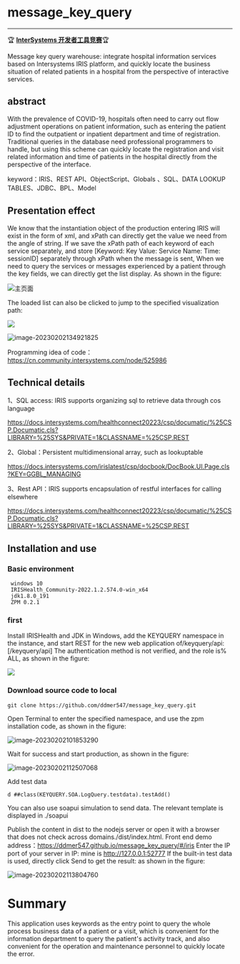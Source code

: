 # message_key_query
---

🏆 **[InterSystems 开发者工具竞赛](https://openexchange.intersystems.com/contest/30)**🏆

  Message key query warehouse: integrate hospital information services based on Intersystems IRIS platform, and quickly locate the business situation of related patients in a hospital from the perspective of interactive services.

## abstract

  With the prevalence of COVID-19, hospitals often need to carry out flow adjustment operations on patient information, such as entering the patient ID to find the outpatient or inpatient department and time of registration. Traditional queries in the database need professional programmers to handle, but using this scheme can quickly locate the registration and visit related information and time of patients in the hospital directly from the perspective of the interface.

keyword：IRIS、REST API、ObjectScript、Globals 、SQL、DATA LOOKUP TABLES、JDBC、BPL、Model

## Presentation effect

We know that the instantiation object of the production entering IRIS will exist in the form of xml, and xPath can directly get the value we need from the angle of string. If we save the xPath path of each keyword of each service separately, and store [Keyword: Key Value: Service Name: Time: sessionID] separately through xPath when the message is sent, When we need to query the services or messages experienced by a patient through the key fields, we can directly get the list display. As shown in the figure:

![主页面](img/home1.png)

The loaded list can also be clicked to jump to the specified visualization path:

![](img/home2.png)

![image-20230202134921825](/img/view.png)

Programming idea of code：https://cn.community.intersystems.com/node/525986

## Technical details

1、SQL access: IRIS supports organizing sql to retrieve data through cos language

https://docs.intersystems.com/healthconnect20223/csp/documatic/%25CSP.Documatic.cls?LIBRARY=%25SYS&PRIVATE=1&CLASSNAME=%25CSP.REST

2、Global：Persistent multidimensional array, such as lookuptable

https://docs.intersystems.com/irislatest/csp/docbook/DocBook.UI.Page.cls?KEY=GGBL_MANAGING

3、Rest API：IRIS supports encapsulation of restful interfaces for calling elsewhere

https://docs.intersystems.com/healthconnect20223/csp/documatic/%25CSP.Documatic.cls?LIBRARY=%25SYS&PRIVATE=1&CLASSNAME=%25CSP.REST

## Installation and use

### Basic environment

```
 windows 10
 IRISHealth_Community-2022.1.2.574.0-win_x64
 jdk1.8.0_191
 ZPM 0.2.1
```

### first

Install IRISHealth and JDK in Windows, add the KEYQUERY namespace in the instance, and start REST for the new web application of/keyquery/api: [/keyquery/api] The authentication method is not verified, and the role is% ALL, as shown in the figure:

![](./img/url1.png)

### Download source code to local

```
git clone https://github.com/ddmer547/message_key_query.git
```

Open Terminal to enter the specified namespace, and use the zpm installation code, as shown in the figure:

![image-20230202101853290](img/terminal.png)

Wait for success and start production, as shown in the figure:

![image-20230202112507068](img/prod.png)

Add test data

```
d ##class(KEYQUERY.SOA.LogQuery.testdata).testAdd()
```

You can also use soapui simulation to send data. The relevant template is displayed in  ./soapui

Publish the content in dist to the nodejs server or open it with a browser that does not check across domains./dist/index.html.
Front end demo address：https://ddmer547.github.io/message_key_query/#/iris
Enter the IP port of your server in IP: mine is http://127.0.0.1:52777 If the built-in test data is used, directly click Send to get the result: as shown in the figure:

![image-20230202113804760](img/jietu.png)

# Summary

This application uses keywords as the entry point to query the whole process business data of a patient or a visit, which is convenient for the information department to query the patient's activity track, and also convenient for the operation and maintenance personnel to quickly locate the error.

